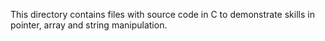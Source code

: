 This directory contains files with source code in C to demonstrate skills in pointer, array and string manipulation.
